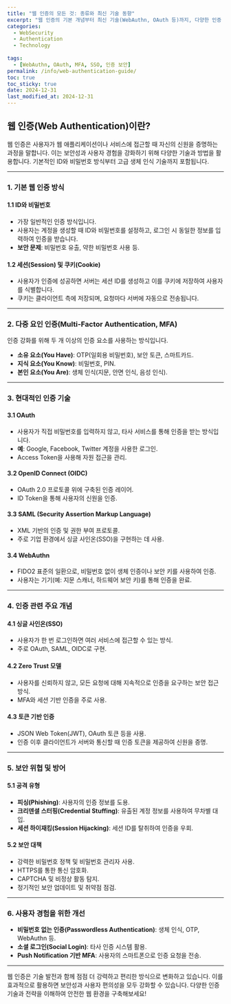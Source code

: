 ```yaml
---
title: "웹 인증의 모든 것: 종류와 최신 기술 동향"
excerpt: "웹 인증의 기본 개념부터 최신 기술(WebAuthn, OAuth 등)까지, 다양한 인증 방식과 보안 전략을 자세히 설명합니다."
categories:
  - WebSecurity
  - Authentication
  - Technology
  
tags:
  - [WebAuthn, OAuth, MFA, SSO, 인증 보안]
permalink: /info/web-authentication-guide/
toc: true
toc_sticky: true
date: 2024-12-31
last_modified_at: 2024-12-31
---
```


## 웹 인증(Web Authentication)이란?
웹 인증은 사용자가 웹 애플리케이션이나 서비스에 접근할 때 자신의 신원을 증명하는 과정을 말합니다. 이는 보안성과 사용자 경험을 강화하기 위해 다양한 기술과 방법을 활용합니다. 기본적인 ID와 비밀번호 방식부터 고급 생체 인식 기술까지 포함됩니다.

---

### **1. 기본 웹 인증 방식**
#### 1.1 ID와 비밀번호
- 가장 일반적인 인증 방식입니다.
- 사용자는 계정을 생성할 때 ID와 비밀번호를 설정하고, 로그인 시 동일한 정보를 입력하여 인증을 받습니다.
- **보안 문제**: 비밀번호 유출, 약한 비밀번호 사용 등.

#### 1.2 세션(Session) 및 쿠키(Cookie)
- 사용자가 인증에 성공하면 서버는 세션 ID를 생성하고 이를 쿠키에 저장하여 사용자를 식별합니다.
- 쿠키는 클라이언트 측에 저장되며, 요청마다 서버에 자동으로 전송됩니다.

---

### **2. 다중 요인 인증(Multi-Factor Authentication, MFA)**
인증 강화를 위해 두 개 이상의 인증 요소를 사용하는 방식입니다.
- **소유 요소(You Have)**: OTP(일회용 비밀번호), 보안 토큰, 스마트카드.
- **지식 요소(You Know)**: 비밀번호, PIN.
- **본인 요소(You Are)**: 생체 인식(지문, 안면 인식, 음성 인식).

---

### **3. 현대적인 인증 기술**
#### 3.1 OAuth
- 사용자가 직접 비밀번호를 입력하지 않고, 타사 서비스를 통해 인증을 받는 방식입니다.
- **예**: Google, Facebook, Twitter 계정을 사용한 로그인.
- Access Token을 사용해 자원 접근을 관리.

#### 3.2 OpenID Connect (OIDC)
- OAuth 2.0 프로토콜 위에 구축된 인증 레이어.
- ID Token을 통해 사용자의 신원을 인증.

#### 3.3 SAML (Security Assertion Markup Language)
- XML 기반의 인증 및 권한 부여 프로토콜.
- 주로 기업 환경에서 싱글 사인온(SSO)을 구현하는 데 사용.

#### 3.4 WebAuthn
- FIDO2 표준의 일환으로, 비밀번호 없이 생체 인증이나 보안 키를 사용하여 인증.
- 사용자는 기기(예: 지문 스캐너, 하드웨어 보안 키)를 통해 인증을 완료.

---

### **4. 인증 관련 주요 개념**
#### 4.1 싱글 사인온(SSO)
- 사용자가 한 번 로그인하면 여러 서비스에 접근할 수 있는 방식.
- 주로 OAuth, SAML, OIDC로 구현.

#### 4.2 Zero Trust 모델
- 사용자를 신뢰하지 않고, 모든 요청에 대해 지속적으로 인증을 요구하는 보안 접근 방식.
- MFA와 세션 기반 인증을 주로 사용.

#### 4.3 토큰 기반 인증
- JSON Web Token(JWT), OAuth 토큰 등을 사용.
- 인증 이후 클라이언트가 서버와 통신할 때 인증 토큰을 제공하여 신원을 증명.

---

### **5. 보안 위협 및 방어**
#### 5.1 공격 유형
- **피싱(Phishing)**: 사용자의 인증 정보를 도용.
- **크리덴셜 스터핑(Credential Stuffing)**: 유출된 계정 정보를 사용하여 무차별 대입.
- **세션 하이재킹(Session Hijacking)**: 세션 ID를 탈취하여 인증을 우회.

#### 5.2 보안 대책
- 강력한 비밀번호 정책 및 비밀번호 관리자 사용.
- HTTPS를 통한 통신 암호화.
- CAPTCHA 및 비정상 활동 탐지.
- 정기적인 보안 업데이트 및 취약점 점검.

---

### **6. 사용자 경험을 위한 개선**
- **비밀번호 없는 인증(Passwordless Authentication)**: 생체 인식, OTP, WebAuthn 등.
- **소셜 로그인(Social Login)**: 타사 인증 시스템 활용.
- **Push Notification 기반 MFA**: 사용자의 스마트폰으로 인증 요청을 전송.

---

웹 인증은 기술 발전과 함께 점점 더 강력하고 편리한 방식으로 변화하고 있습니다. 이를 효과적으로 활용하면 보안성과 사용자 편의성을 모두 강화할 수 있습니다. 다양한 인증 기술과 전략을 이해하여 안전한 웹 환경을 구축해보세요!
